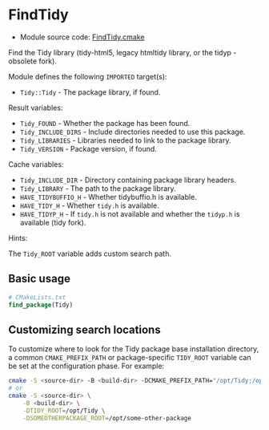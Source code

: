 <!-- This is auto-generated file. -->
# FindTidy

* Module source code: [FindTidy.cmake](https://github.com/petk/php-build-system/blob/master/cmake/cmake/modules/FindTidy.cmake)

Find the Tidy library (tidy-html5, legacy htmltidy library, or the tidyp -
obsolete fork).

Module defines the following `IMPORTED` target(s):

* `Tidy::Tidy` - The package library, if found.

Result variables:

* `Tidy_FOUND` - Whether the package has been found.
* `Tidy_INCLUDE_DIRS` - Include directories needed to use this package.
* `Tidy_LIBRARIES` - Libraries needed to link to the package library.
* `Tidy_VERSION` - Package version, if found.

Cache variables:

* `Tidy_INCLUDE_DIR` - Directory containing package library headers.
* `Tidy_LIBRARY` - The path to the package library.
* `HAVE_TIDYBUFFIO_H` - Whether tidybuffio.h is available.
* `HAVE_TIDY_H` - Whether `tidy.h` is available.
* `HAVE_TIDYP_H` - If `tidy.h` is not available and whether the `tidyp.h` is
  available (tidy fork).

Hints:

The `Tidy_ROOT` variable adds custom search path.

## Basic usage

```cmake
# CMakeLists.txt
find_package(Tidy)
```

## Customizing search locations

To customize where to look for the Tidy package base
installation directory, a common `CMAKE_PREFIX_PATH` or
package-specific `TIDY_ROOT` variable can be set at
the configuration phase. For example:

```sh
cmake -S <source-dir> -B <build-dir> -DCMAKE_PREFIX_PATH="/opt/Tidy;/opt/some-other-package"
# or
cmake -S <source-dir> \
    -B <build-dir> \
    -DTIDY_ROOT=/opt/Tidy \
    -DSOMEOTHERPACKAGE_ROOT=/opt/some-other-package
```
